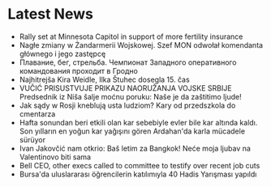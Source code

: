 # Latest News
-  Rally set at Minnesota Capitol in support of more fertility insurance
-  Nagłe zmiany w Żandarmerii Wojskowej. Szef MON odwołał komendanta głównego i jego zastępcę
-  Плавание, бег, стрельба. Чемпионат Западного оперативного командования проходит в Гродно
-  Najhitrejša Kira Weidle, Ilka Štuhec dosegla 15. čas
-  VUČIĆ PRISUSTVUJE PRIKAZU NAORUŽANJA VOJSKE SRBIJE Predsednik iz Niša šalje moćnu poruku: Naše je da zaštitimo ljude!
-  Jak sądy w Rosji kneblują usta ludziom? Kary od przedszkola do cmentarza
-  Hafta sonundan beri etkili olan kar sebebiyle evler bile kar altında kaldı. Son yılların en yoğun kar yağışını gören Ardahan'da karla mücadele sürüyor
-  Ivan Jakovčić nam otkrio: Baš letim za Bangkok! Neće moja ljubav na Valentinovo biti sama
-  Bell CEO, other execs called to committee to testify over recent job cuts
-  Bursa'da uluslararası öğrencilerin katılımıyla 40 Hadis Yarışması yapıldı
